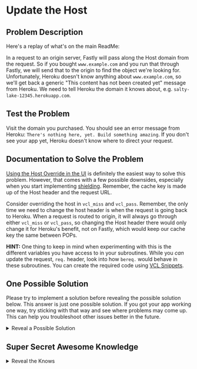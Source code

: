 # Update the Host

## Problem Description

Here's a replay of what's on the main ReadMe:

In a request to an origin server, Fastly will pass along the Host domain from the request. So if you bought `www.example.com` and you run that through Fastly, we will send that to the origin to find the object we're looking for. Unfortunately, Heroku doesn't know anything about `www.example.com`, so we'll get back a generic "This content has not been created yet" message from Heroku. We need to tell Heroku the domain it knows about, e.g. `salty-lake-12345.herokuapp.com`.

## Test the Problem

Visit the domain you purchased. You should see an error message from Heroku: `There's nothing here, yet. Build something amazing`. If you don't see your app yet, Heroku doesn't know where to direct your request.

## Documentation to Solve the Problem

[Using the Host Override in the UI](https://docs.fastly.com/guides/basic-configuration/specifying-an-override-host) is definitely the easiest way to solve this problem. However, that comes with a few possible downsides, especially when you start implementing [shielding](https://docs.fastly.com/guides/performance-tuning/shielding). Remember, the cache key is made up of the Host header and the request URL.

Consider overriding the host in `vcl_miss` and `vcl_pass`. Remember, the only time we need to change the host header is when the request is going back to Heroku. When a request is routed to origin, it will always go through either `vcl_miss` or `vcl_pass`, so changing the Host header there would only change it for Heroku's benefit, not on Fastly, which would keep our cache key the same between POPs.

**HINT:** One thing to keep in mind when experimenting with this is the different variables you have access to in your subroutines. While you _can_ update the request, `req.` header, look into how `bereq.` would behave in these subroutines. You can create the required code using [VCL Snippets](https://docs.fastly.com/vcl/vcl-snippets/using-regular-vcl-snippets/).

## One Possible Solution

Please try to implement a solution before revealing the possible solution below. This answer is just one possible solution. If you got your app working one way, try sticking with that way and see where problems may come up. This can help you troubleshoot other issues better in the future.

<details><summary>Reveal a Possible Solution</summary>
We can change the Host header only on requests that are sent to our backend. Try adding the following code to both `vcl_miss` and `vcl_pass`.

```perl
if (req.backend == F_heroku) {
  set bereq.http.host = "salty-lake-12345.herokuapp.com";
}
```

Clearly, you will need to change this code block so `F_heroku` matches your origin name on Fastly and `salty-lake-12345.herokuapp.com` to your URL on Heroku.
</details>

## Super Secret Awesome Knowledge

<details><summary>Reveal the Knows</summary>
One other option is to `unset` the Host header on backend requests. As long as you identify the domain of the app when you create the backend, i.e. you use `salty-lake-12345.herokuapp.com` and not some Heroku IP, that information is in the description of the backend. If there is no Host header defined, Fastly will use the Host defined when creating the backend.

If you want to play with this, try adding the following code block to `vcl_miss` and `vcl_pass`:

```perl
unset bereq.http.host;
```

Why do you think I'm unsetting the `bereq` Host and not the `req` Host?
</details>
